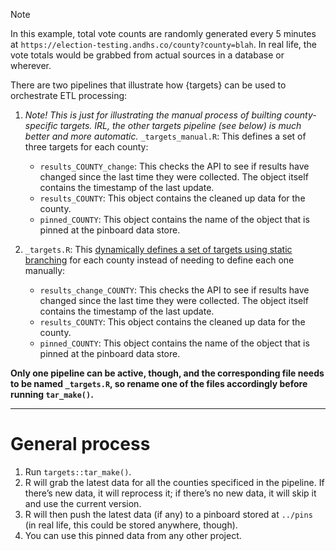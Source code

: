 

> [!NOTE]
>
> In this example, total vote counts are randomly generated every 5
> minutes at `https://election-testing.andhs.co/county?county=blah`. In
> real life, the vote totals would be grabbed from actual sources in a
> database or wherever.

There are two pipelines that illustrate how {targets} can be used to
orchestrate ETL processing:

1.  *Note! This is just for illustrating the manual process of builting
    county-specific targets. IRL, the other targets pipeline (see below)
    is much better and more automatic.* `_targets_manual.R`: This
    defines a set of three targets for each county:

    - `results_COUNTY_change`: This checks the API to see if results
      have changed since the last time they were collected. The object
      itself contains the timestamp of the last update.
    - `results_COUNTY`: This object contains the cleaned up data for the
      county.
    - `pinned_COUNTY`: This object contains the name of the object that
      is pinned at the pinboard data store.

2.  `_targets.R`: This [dynamically defines a set of targets using
    static branching](https://books.ropensci.org/targets/static.html)
    for each county instead of needing to define each one manually:

    - `results_change_COUNTY`: This checks the API to see if results
      have changed since the last time they were collected. The object
      itself contains the timestamp of the last update.
    - `results_COUNTY`: This object contains the cleaned up data for the
      county.
    - `pinned_COUNTY`: This object contains the name of the object that
      is pinned at the pinboard data store.

**Only one pipeline can be active, though, and the corresponding file
needs to be named `_targets.R`, so rename one of the files accordingly
before running `tar_make()`.**

------------------------------------------------------------------------

# General process

1.  Run `targets::tar_make()`.
2.  R will grab the latest data for all the counties specificed in the
    pipeline. If there’s new data, it will reprocess it; if there’s no
    new data, it will skip it and use the current version.
3.  R will then push the latest data (if any) to a pinboard stored at
    `../pins` (in real life, this could be stored anywhere, though).
4.  You can use this pinned data from any other project.
